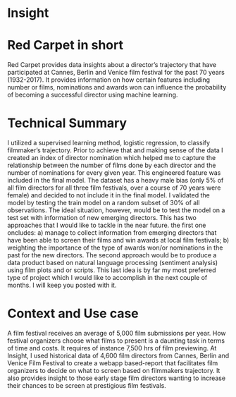# Insight
# Red Carpet in short
Red Carpet provides data insights about a director’s trajectory that have participated at Cannes, Berlin and Venice film festival for the past 70 years (1932-2017). It provides information on how certain features including number or films, nominations and awards won can influence the probability of becoming a successful director using machine learning.

# Technical Summary
I utilized a supervised learning method, logistic regression, to classify filmmaker’s trajectory. Prior to achieve that and making sense of the data I created an index of director nomination which helped me to capture the relationship between the number of films done by each director and the number of nominations for every given year. This engineered feature was included in the final model. The dataset has a heavy male bias (only 5% of all film directors for all three film festivals, over a course of 70 years were female) and decided to not include it in the final model. I validated the model by testing the train model on a random subset of 30% of all observations. The ideal situation, however, would be to test the model on a test set with information of new emerging directors. This has two approaches that I would like to tackle in the near future. the first one oncludes: a) manage to collect information from emerging directors that have been able to screen their films and win awards at local film festivals; b) weighting the importance of the type of awards won/or nominations in the past for the new directors. The second approach would be to produce a data product based on natural language processing (sentiment analysis) using film plots and or scripts. This last idea is by far my most preferred type of project which I would like to accomplish in the next couple of months. I will keep you posted with it.  

# Context and Use case
A film festival receives an average of 5,000 film submissions per year. How festival organizers choose what films to present is a daunting task in terms of time and costs. It requires of instance 7,500 hrs of film previewing. At Insight, I used historical data of 4,600 film directors from Cannes, Berlin and Venice Film Festival to create a webapp based-report that facilitates film organizers to decide on what to screen based on filmmakers trajectory. It also provides insight to those early stage film directors wanting to increase their chances to be screen at prestigious film festivals.
